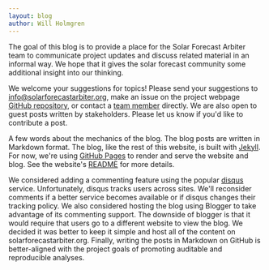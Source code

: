 ```yaml
---
layout: blog
author: Will Holmgren
---
```

The goal of this blog is to provide a place for the Solar Forecast Arbiter team to communicate project updates and discuss related material in an informal way.
We hope that it gives the solar forecast community some additional insight into our thinking.

We welcome your suggestions for topics!
Please send your suggestions to [info@solarforecastarbiter.org](mailto:info@solarforecastarbiter.org), make an issue on the project webpage [GitHub repository](https://github.com/SolarArbiter/SolarArbiter.github.io), or contact a [team member](/team) directly.
We are also open to guest posts written by stakeholders.
Please let us know if you'd like to contribute a post.

A few words about the mechanics of the blog.
The blog posts are written in Markdown format.
The blog, like the rest of this website, is built with [Jekyll](https://jekyllrb.com/).
For now, we're using [GitHub Pages](https://pages.github.com/) to render and serve the website and blog.
See the website's [README](https://github.com/SolarArbiter/SolarArbiter.github.io/blob/master/README.md) for more details.

We considered adding a commenting feature using the popular [disqus](https://disqus.com/) service.
Unfortunately, disqus tracks users across sites.
We'll reconsider comments if a better service becomes available or if disqus changes their tracking policy.
We also considered hosting the blog using Blogger to take advantage of its commenting support.
The downside of blogger is that it would require that users go to a different website to view the blog.
We decided it was better to keep it simple and host all of the content on solarforecastarbiter.org.
Finally, writing the posts in Markdown on GitHub is better-aligned with the project goals of promoting auditable and reproducible analyses.